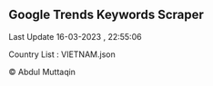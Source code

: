 

## Google Trends Keywords Scraper 
 
Last Update 16-03-2023 , 22:55:06

Country List :
VIETNAM.json



© Abdul Muttaqin 
